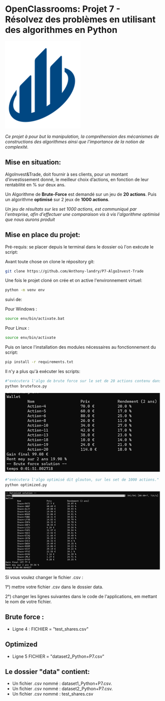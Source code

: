 
# OpenClassrooms: Projet 7 - Résolvez des problèmes en utilisant des algorithmes en Python 

![projet 4 AlgoInvest&Trade force brute et optimisée](.readme/Landry_Anthony_AlgoInvest&Trade_openclassrooms-developpeur_python.png)

*Ce projet à pour but la manipulation, la compréhension des mécanismes de constructions des algorithmes ainsi que l'importance de la notion de complexité.*

## Mise en situation: 

AlgoInvest&Trade, doit fournir à ses clients, pour un montant d’investissement donné, le meilleur choix d’actions, en fonction de leur rentabilité en % sur deux ans. 

  Un Algorithme de **Brute-Force** est demandé sur un jeu de **20 actions**. Puis un algorithme **optimisé** sur 2 jeux de **1000 actions**.

*Un jeu de résultats sur les set 1000 actions, est communiqué par l'entreprise, afin d'effectuer une comparaison vis à vis l'algorithme optimisé que nous aurons produit*
    
## Mise en place du projet: 

Pré-requis: se placer depuis le terminal dans le dossier où l'on exécute le script:

Avant toute chose on clone le répository git:

```bash
git clone https://github.com/Anthony-landry/P7-AlgoInvest-Trade
```

Une fois le projet cloné on crée et on active l'environnement virtuel:

```bash
python -m venv env
```

suivi de:

Pour Windows :
```bash
source env/bin/activate.bat
```
Pour Linux :
```bash
source env/bin/activate
```

Puis on lance l'installation des modules nécessaires au fonctionnement du script:

```bash
pip install -r requirements.txt
```

Il n'y a plus qu'à exécuter les scripts:

```bash
#"exécutera l'algo de brute force sur le set de 20 actions contenu dans le dossier data"
python brutefoce.py    
```

![projet 4 AlgoInvest&Trade force brute et optimisée](.readme/landry_anthony_developpeur_applicaiton_python_Brute_force_solution_by_landry_anthony.png)

```bash
#"exécutera l'algo optimisé dit glouton, sur les set de 1000 actions." 
python optimized.py    
```

![projet 4 AlgoInvest&Trade force brute et optimisée](.readme/landry_anthony_developpeur_applicaiton_python_optimized_solution_by_landry_anthony.png)

Si vous voulez changer le fichier .csv : 

1°) mettre votre fichier .csv dans le dossier data.


2°) changer les lignes suivantes dans le code de l'applications, em mettant le nom de votre fichier.

## Brute force : 

- Ligne 4 : FICHIER = "test_shares.csv"

## Optimized

- Ligne 5 FICHIER = "dataset2_Python+P7.csv"


## Le dossier "data" contient:
*  Un fichier .csv nommé : dataset1_Python+P7.csv.
*  Un fichier .csv nommé : dataset2_Python+P7.csv.
*  Un fichier .csv nommé : test_shares.csv
